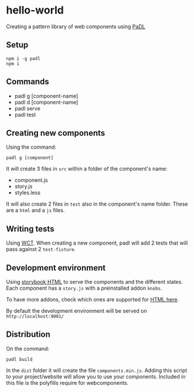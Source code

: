 # hello-world

Creating a pattern library of web components using [PaDL](https://github.com/britishgas-engineering/padl)

## Setup

```
npm i -g padl
npm i
```

## Commands

- padl g [component-name]
- padl d [component-name]
- padl serve
- padl test

## Creating new components

Using the command:

```
padl g [component]
```

It will create 3 files in `src` within a folder of the component's name:

 - component.js
 - story.js
 - styles.less

It will also create 2 files in `test` also in the component's name folder. These are a `html` and a `js` files.

## Writing tests

Using [WCT](https://github.com/Polymer/tools/tree/master/packages/web-component-tester). When creating a new component, padl will add 2 tests that will pass against 2 `test-fixture`.

## Development environment

Using [storybook HTML](https://storybook.js.org) to serve the components and the different states. Each component has a `story.js` with a preinstalled addon `knobs`.

To have more addons, check which ones are supported for [HTML here](https://github.com/storybooks/storybook/blob/master/ADDONS_SUPPORT.md).

By default the development environment will be served on `http://localhost:9001/`

## Distribution

On the command:

```
padl build
```

In the `dist` folder it will create the file `components.min.js`. Adding this script to your project/website will allow you to use your components.
Included in this file is the polyfills require for webcomponents.
